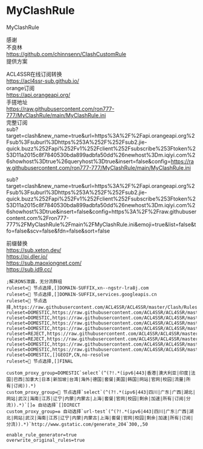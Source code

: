 # MyClashRule
MyClashRule

感谢  
不良林  
https://github.com/chinnsenn/ClashCustomRule  
提供方案  

ACL4SSR在线订阅转换  
https://acl4ssr-sub.github.io/  
orange订阅  
https://api.orangeapi.org/  
手搓地址  
https://raw.githubusercontent.com/ron777-777/MyClashRule/main/MyClashRule.ini  
完整订阅  
sub?target=clash&new_name=true&url=https%3A%2F%2Fapi.orangeapi.org%2Fsub%3Fsuburl%3Dhttps%253A%252F%252Fsub2.jie-quick.buzz%252Fapi%252Fv1%252Fclient%252Fsubscribe%253Ftoken%253D11a2015c8f7840530bda899adbfa50dd%26newhost%3Dm.iqiyi.com%26showhost%3Dtrue%26queryhost%3Dtrue&insert=false&config=https://raw.githubusercontent.com/ron777-777/MyClashRule/main/MyClashRule.ini  

sub?target=clash&new_name=true&url=https%3A%2F%2Fapi.orangeapi.org%2Fsub%3Fsuburl%3Dhttps%253A%252F%252Fsub2.jie-quick.buzz%252Fapi%252Fv1%252Fclient%252Fsubscribe%253Ftoken%253D11a2015c8f7840530bda899adbfa50dd%26newhost%3Dm.iqiyi.com%26showhost%3Dtrue&insert=false&config=https%3A%2F%2Fraw.githubusercontent.com%2Fron777-777%2FMyClashRule%2Fmain%2FMyClashRule.ini&emoji=true&list=false&tfo=false&scv=false&fdn=false&sort=false

前缀替换  
https://sub.xeton.dev/  
https://pi.dler.io/  
https://sub.maoxiongnet.com/  
https://sub.id9.cc/  


```[custom]
;解决DNS泄露，无分流群组
ruleset=🚀 节点选择,[]DOMAIN-SUFFIX,xn--ngstr-lra8j.com
ruleset=🚀 节点选择,[]DOMAIN-SUFFIX,services.googleapis.cn
ruleset=🚀 节点选择,https://raw.githubusercontent.com/ACL4SSR/ACL4SSR/master/Clash/Ruleset/GoogleCNProxyIP.list
ruleset=DOMESTIC,https://raw.githubusercontent.com/ACL4SSR/ACL4SSR/master/Clash/LocalAreaNetwork.list
ruleset=DOMESTIC,https://raw.githubusercontent.com/ACL4SSR/ACL4SSR/master/Clash/UnBan.list
ruleset=DOMESTIC,https://raw.githubusercontent.com/ACL4SSR/ACL4SSR/master/Clash/ChinaDomain.list
ruleset=DOMESTIC,https://raw.githubusercontent.com/ACL4SSR/ACL4SSR/master/Clash/ChinaMedia.list
ruleset=REJECT,https://raw.githubusercontent.com/ACL4SSR/ACL4SSR/master/Clash/BanAD.list
ruleset=REJECT,https://raw.githubusercontent.com/ACL4SSR/ACL4SSR/master/Clash/BanProgramAD.list
ruleset=DOMESTIC,https://raw.githubusercontent.com/ACL4SSR/ACL4SSR/master/Clash/ChinaCompanyIp.list
ruleset=DOMESTIC,https://raw.githubusercontent.com/ACL4SSR/ACL4SSR/master/Clash/ChinaIp.list
ruleset=DOMESTIC,[]GEOIP,CN,no-resolve
ruleset=🚀 节点选择,[]FINAL

custom_proxy_group=DOMESTIC`select`(^(?!.*(ipv6|443|香港|澳大利亚|印度|法国|巴西|加拿大|日本|新加坡|台湾|海外|德国|套餐|美国|韩国|网站|官网|校园|流量|所有|订阅)).*)
custom_proxy_group=🚀 节点选择`select`(^(?!.*(ipv6|443|四川|广东|广西|湖北|网站|武汉|海南|江苏|辽宁|内蒙|内蒙古|上海|套餐|官网|校园|剩余|加速|所有|订阅|分流)).*)`[]♻️ 自动选择`[]DIRECT
custom_proxy_group=♻️ 自动选择`url-test`(^(?!.*(ipv6|443|四川|广东|广西|湖北|网站|武汉|海南|江苏|辽宁|内蒙|内蒙古|上海|套餐|官网|校园|剩余|加速|所有|订阅|分流)).*)`http://www.gstatic.com/generate_204`300,,50

enable_rule_generator=true
overwrite_original_rules=true
```
